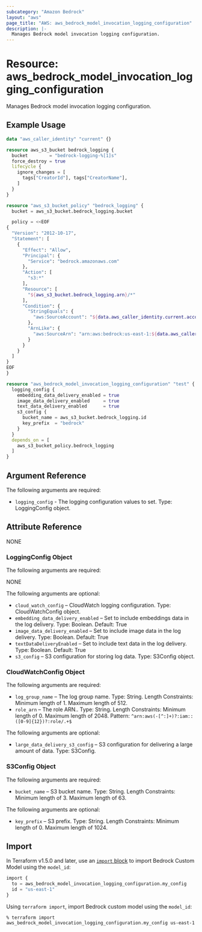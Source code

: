 ```yaml
---
subcategory: "Amazon Bedrock"
layout: "aws"
page_title: "AWS: aws_bedrock_model_invocation_logging_configuration"
description: |-
  Manages Bedrock model invocation logging configuration.
---
```


# Resource: aws_bedrock_model_invocation_logging_configuration

Manages Bedrock model invocation logging configuration.

## Example Usage

```terraform
data "aws_caller_identity" "current" {}

resource aws_s3_bucket bedrock_logging {
  bucket        = "bedrock-logging-%[1]s"
  force_destroy = true
  lifecycle {
    ignore_changes = [
      tags["CreatorId"], tags["CreatorName"],
    ]
  }
}

resource "aws_s3_bucket_policy" "bedrock_logging" {
  bucket = aws_s3_bucket.bedrock_logging.bucket

  policy = <<EOF
{
  "Version": "2012-10-17",
  "Statement": [
    {
      "Effect": "Allow",
      "Principal": {
        "Service": "bedrock.amazonaws.com"
      },
      "Action": [
        "s3:*"
      ],
      "Resource": [
        "${aws_s3_bucket.bedrock_logging.arn}/*"
      ],
      "Condition": {
        "StringEquals": {
          "aws:SourceAccount": "${data.aws_caller_identity.current.account_id}"
        },
        "ArnLike": {
          "aws:SourceArn": "arn:aws:bedrock:us-east-1:${data.aws_caller_identity.current.account_id}:*"
        }
      }
    }
  ]
}
EOF
}

resource "aws_bedrock_model_invocation_logging_configuration" "test" {
  logging_config {
    embedding_data_delivery_enabled = true
    image_data_delivery_enabled     = true
    text_data_delivery_enabled      = true
    s3_config {
      bucket_name = aws_s3_bucket.bedrock_logging.id
      key_prefix  = "bedrock"
    }
  }
  depends_on = [
    aws_s3_bucket_policy.bedrock_logging
  ]
}
```

## Argument Reference

The following arguments are required:

* `logging_config` - The logging configuration values to set. Type: LoggingConfig object.

## Attribute Reference

NONE

### LoggingConfig Object

The following arguments are required:

NONE

The following arguments are optional:

* `cloud_watch_config` – CloudWatch logging configuration. Type: CloudWatchConfig object.
* `embedding_data_delivery_enabled` – Set to include embeddings data in the log delivery. Type: Boolean. Default: True
* `image_data_delivery_enabled` – Set to include image data in the log delivery. Type: Boolean. Default: True
* `textDataDeliveryEnabled` – Set to include text data in the log delivery. Type: Boolean. Default: True
* `s3_config` – S3 configuration for storing log data. Type: S3Config object.

### CloudWatchConfig Object

The following arguments are required:

* `log_group_name` – The log group name. Type: String. Length Constraints: Minimum length of 1. Maximum length of 512.
* `role_arn` – The role ARN.. Type: String. Length Constraints: Minimum length of 0. Maximum length of 2048. Pattern: `^arn:aws(-[^:]+)?:iam::([0-9]{12})?:role/.+$`

The following arguments are optional:

* `large_data_delivery_s3_config` – S3 configuration for delivering a large amount of data. Type: S3Config.

### S3Config Object

The following arguments are required:

* `bucket_name` – S3 bucket name. Type: String. Length Constraints: Minimum length of 3. Maximum length of 63.

The following arguments are optional:

* `key_prefix` – S3 prefix. Type: String. Length Constraints: Minimum length of 0. Maximum length of 1024.

## Import

In Terraform v1.5.0 and later, use an [`import` block](https://developer.hashicorp.com/terraform/language/import) to import Bedrock Custom Model using the `model_id`:

```terraform
import {
  to = aws_bedrock_model_invocation_logging_configuration.my_config
  id = "us-east-1"
}
```

Using `terraform import`, import Bedrock custom model using the `model_id`:

```console
% terraform import aws_bedrock_model_invocation_logging_configuration.my_config us-east-1
```

